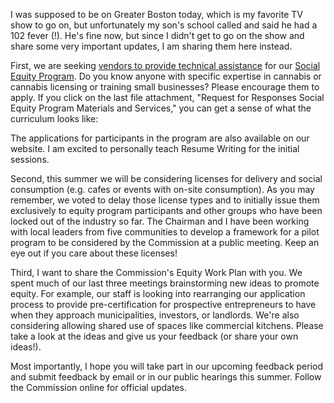 I was supposed to be on Greater Boston today, which is my favorite TV show to go on, but unfortunately my son's school called and said he had a 102 fever (!). He's fine now, but since I didn't get to go on the show and share some very important updates, I am sharing them here instead.

First, we are seeking [vendors to provide technical assistance](https://www.commbuys.com/bso/external/bidDetail.sdo?docId=BD-19-2018-CNB-CNB-36005&external=true&parentUrl=bid) for our [Social Equity Program](https://mass-cannabis-control.com/equityprograms-2/). Do you know anyone with specific expertise in cannabis or cannabis licensing or training small businesses? Please encourage them to apply. If you click on the last file attachment, "Request for Responses Social Equity Program Materials and Services," you can get a sense of what the curriculum looks like:

The applications for participants in the program are also available on our website. I am excited to personally teach Resume Writing for the initial sessions.

Second, this summer we will be considering licenses for delivery and social consumption (e.g. cafes or events with on-site consumption). As you may remember, we voted to delay those license types and to initially issue them exclusively to equity program participants and other groups who have been locked out of the industry so far. The Chairman and I have been working with local leaders from five communities to develop a framework for a pilot program to be considered by the Commission at a public meeting. Keep an eye out if you care about these licenses!

Third, I want to share the Commission's Equity Work Plan with you. We spent much of our last three meetings brainstorming new ideas to promote equity. For example, our staff is looking into rearranging our application process to provide pre-certification for prospective entrepreneurs to have when they approach municipalities, investors, or landlords. We're also considering allowing shared use of spaces like commercial kitchens. Please take a look at the ideas and give us your feedback (or share your own ideas!).

Most importantly, I hope you will take part in our upcoming feedback period and submit feedback by email or in our public hearings this summer. Follow the Commission online for official updates.
